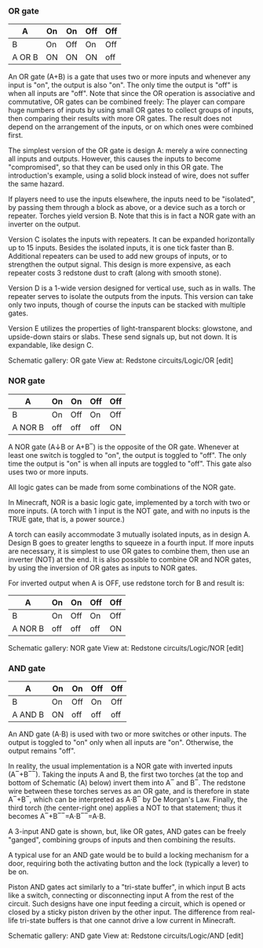### OR gate
| A      | On | On  | Off | Off |
|--------|----|-----|-----|-----|
| B      | On | Off | On  | Off |
| A OR B | ON | ON  | ON  | off |

An OR gate (A+B) is a gate that uses two or more inputs and whenever any input is "on", the output is also "on". The only time the output is "off" is when all inputs are "off". Note that since the OR operation is associative and commutative, OR gates can be combined freely: The player can compare huge numbers of inputs by using small OR gates to collect groups of inputs, then comparing their results with more OR gates. The result does not depend on the arrangement of the inputs, or on which ones were combined first.

The simplest version of the OR gate is design A: merely a wire connecting all inputs and outputs. However, this causes the inputs to become "compromised", so that they can be used only in this OR gate.  The introduction's example, using a solid block instead of wire, does not suffer the same hazard. 

If players need to use the inputs elsewhere, the inputs need to be "isolated", by passing them through a block as above, or a device such as a torch or repeater.  Torches yield version B.  Note that this is in fact a NOR gate with an inverter on the output.

Version C isolates the inputs with repeaters.  It can be expanded horizontally up to 15 inputs.  Besides the isolated inputs, it  is one tick faster than B.   Additional repeaters can be used to add new groups of inputs, or to strengthen the output signal.  This design is more expensive, as each repeater costs 3 redstone dust to craft (along with smooth stone).

Version D is a 1-wide version designed for vertical use, such as in walls.   The repeater serves to isolate the outputs from the inputs.  This version can take only two inputs, though of course the inputs can be stacked with multiple gates.

Version E utilizes the properties of light-transparent blocks: glowstone, and upside-down stairs or slabs. These send signals up, but not down. It is expandable, like design C.


Schematic gallery: OR gate View at: Redstone circuits/Logic/OR [edit]
### NOR gate
| A       | On  | On  | Off | Off |
|---------|-----|-----|-----|-----|
| B       | On  | Off | On  | Off |
| A NOR B | off | off | off | ON  |

A NOR gate (A↓B or A+B‾) is the opposite of the OR gate. Whenever at least one switch is toggled to "on", the output is toggled to "off". The only time the output is "on" is when all inputs are toggled to "off". This gate also uses two or more inputs.

All logic gates can be made from some combinations of the NOR gate.

In Minecraft, NOR is a basic logic gate, implemented by a torch with two or more inputs. (A torch with 1 input is the NOT gate, and with no inputs is the TRUE gate, that is, a power source.)

A torch can easily accommodate 3 mutually isolated inputs, as in design A.  Design B goes to greater lengths to squeeze in a fourth input.  If more inputs are necessary, it is simplest to use OR gates to combine them, then use an inverter (NOT) at the end.  It is also possible to combine OR and NOR gates, by using the inversion of OR gates as inputs to NOR gates.



For inverted output when A is OFF, use redstone torch for B and result is: 

| A       | On  | On  | Off | Off |
|---------|-----|-----|-----|-----|
| B       | On  | Off | On  | Off |
| A NOR B | off | off | off | ON  |


Schematic gallery: NOR gate View at: Redstone circuits/Logic/NOR [edit]
### AND gate
| A       | On | On  | Off | Off |
|---------|----|-----|-----|-----|
| B       | On | Off | On  | Off |
| A AND B | ON | off | off | off |

An AND gate (A⋅B) is used with two or more switches or other inputs. The output is toggled to "on" only when all inputs are "on". Otherwise, the output remains "off".

In reality, the usual implementation is a NOR gate with inverted inputs (A‾+B‾‾). Taking the inputs A and B, the first two torches (at the top and bottom of Schematic (A) below) invert them into A‾ and B‾. The redstone wire between these torches serves as an OR gate, and is therefore in state A‾+B‾, which can be interpreted as A⋅B‾ by De Morgan's Law. Finally, the third torch (the center-right one) applies a NOT to that statement; thus it becomes A‾+B‾‾=A⋅B‾‾=A⋅B.

A 3-input AND gate is shown, but, like OR gates, AND gates can be freely "ganged", combining groups of inputs and then combining the results.

A typical use for an AND gate would be to build a locking mechanism for a door, requiring both the activating button and the lock (typically a lever) to be on.

Piston AND gates act similarly to a "tri-state buffer", in which input B acts like a switch, connecting or disconnecting input A from the rest of the  circuit. Such designs have one input feeding a circuit, which is opened or closed by a sticky piston driven by the other input.  The difference from real-life tri-state buffers is that one cannot drive a low current in Minecraft.


Schematic gallery: AND gate View at: Redstone circuits/Logic/AND [edit]
